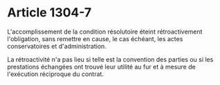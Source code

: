 # Article 1304-7

<p>L'accomplissement de la condition résolutoire éteint rétroactivement l'obligation, sans remettre en cause, le cas échéant, les actes conservatoires et d'administration.</p><p>La rétroactivité n'a pas lieu si telle est la convention des parties ou si les prestations échangées ont trouvé leur utilité au fur et à mesure de l'exécution réciproque du contrat.</p>